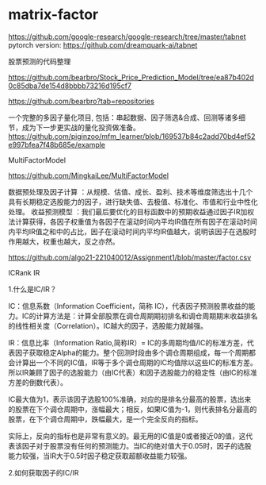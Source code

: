 # matrix-factor

https://github.com/google-research/google-research/tree/master/tabnet
pytorch version:
https://github.com/dreamquark-ai/tabnet

股票预测的代码整理

https://github.com/bearbro/Stock_Price_Prediction_Model/tree/ea87b402d0c85dba7de154d8bbbb73216d195cf7

https://github.com/bearbro?tab=repositories

一个完整的多因子量化项目, 包括：串起数据、因子筛选&合成、回测等诸多细节，成为下一步更实战的量化投资做准备。
https://github.com/piginzoo/mfm_learner/blob/169537b84c2add70bd4ef52e997bfea7f48b685e/example

MultiFactorModel

https://github.com/MingkaiLee/MultiFactorModel

数据预处理及因子计算 ：从规模、估值、成长、盈利、技术等维度筛选出十几个具有长期稳定选股能力的因子，进行缺失值、去极值、标准化、市值和行业中性化处理。
收益预测模型 ：我们最后要优化的目标函数中的预期收益通过因子IR加权法计算获得，各因子权重值为各因子在滚动时间内平均IR值在所有因子在滚动时间内平均IR值之和中的占比，因子在滚动时间内平均IR值越大，说明该因子在选股时作用越大，权重也越大，反之亦然。

https://github.com/algo21-221040012/Assignment1/blob/master/factor.csv

ICRank IR

1.什么是IC/IR？

IC：信息系数（Information Coefficient，简称 IC），代表因子预测股票收益的能力。IC的计算方法是：计算全部股票在调仓周期期初排名和调仓周期期末收益排名的线性相关度（Correlation）。IC越大的因子，选股能力就越强。

IR：信息比率（Information Ratio,简称IR）= IC的多周期均值/IC的标准方差，代表因子获取稳定Alpha的能力。整个回测时段由多个调仓周期组成，每一个周期都会计算出一个不同的IC值，IR等于多个调仓周期的IC均值除以这些IC的标准方差。所以IR兼顾了因子的选股能力（由IC代表）和因子选股能力的稳定性（由IC的标准方差的倒数代表）。

IC最大值为1，表示该因子选股100%准确，对应的是排名分最高的股票，选出来的股票在下个调仓周期中，涨幅最大；相反，如果IC值为-1，则代表排名分最高的股票，在下个调仓周期中，跌幅最大，是一个完全反向的指标。

实际上，反向的指标也是非常有意义的。最无用的IC值是0或者接近0的值，这代表该因子对于股票没有任何的预测能力。当IC的绝对值大于0.05时，因子的选股能力较强，当IR大于0.5时因子稳定获取超额收益能力较强。

2.如何获取因子的IC/IR

